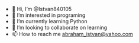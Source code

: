 - 👋 Hi, I’m @Istvan840105
- 👀 I’m interested in programing
- 🌱 I’m currently learning Python
- 💞️ I’m looking to collaborate on learning
- 📫 How to reach me abraham_istvan@yahoo.com

<!---
Istvan840105/Istvan840105 is a ✨ special ✨ repository because its `README.md` (this file) appears on your GitHub profile.
You can click the Preview link to take a look at your changes.
--->
